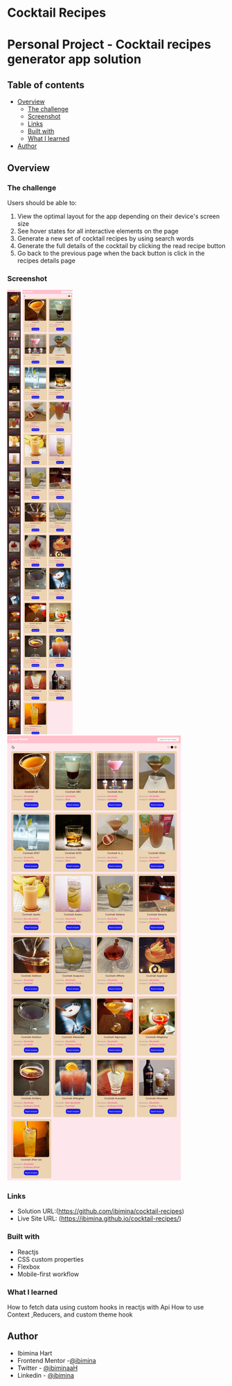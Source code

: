 # Cocktail Recipes
# Personal Project - Cocktail recipes generator app solution


## Table of contents

- [Overview](#overview)
  - [The challenge](#the-challenge)
  - [Screenshot](#screenshot)
  - [Links](#links)
  - [Built with](#built-with)
  - [What I learned](#what-i-learned)
- [Author](#author)

## Overview

### The challenge

Users should be able to:

1. View the optimal layout for the app depending on their device's screen size
2. See hover states for all interactive elements on the page
3. Generate a new set of cocktail recipes by using search words
4. Generate the full details of the cocktail by clicking the read recipe button
5. Go back to the previous page when the back button is click in the recipes details page


### Screenshot

![mobile](Capture112.png)
![tablet](Capture113.png)
![desktop](Capture111.png)

### Links

- Solution URL:(https://github.com/ibimina/cocktail-recipes)
- Live Site URL: (https://ibimina.github.io/cocktail-recipes/)

### Built with

- Reactjs
- CSS custom properties
- Flexbox
- Mobile-first workflow

### What I learned

How to fetch data using custom hooks in reactjs with Api 
How to use Context ,Reducers, and custom theme hook

## Author

- Ibimina Hart
- Frontend Mentor -[@ibimina](https://www.frontendmentor.io/profile/ibimina)
- Twitter - [@ibiminaaH](https://www.twitter.com/ibiminaaH)
- Linkedin - [@ibimina](https://www.linkedin.com/in/ibimina-hart/)


